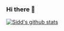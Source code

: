 ### Hi there 👋

[![Sidd's github stats](https://github-readme-stats.vercel.app/api?username=cybersiddhu&show_icons=true&theme=nord)](https://github.com/cybersiddhu/github-readme-stats)
